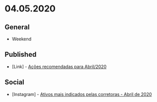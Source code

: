 # 04.05.2020

## General

- Weekend

## Published

- \[Link\] - [Ações recomendadas para Abril/2020](https://nerdcalistenico.com.br/foconocapital/artigos/recomendadas/acoes-recomendadas-para-abril-2020/)

## Social

- \[Instagram\] - [Ativos mais indicados pelas corretoras - Abril de 2020](https://www.instagram.com/p/B-l7e0wJcvB/)
